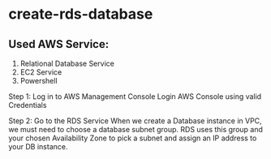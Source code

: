 # create-rds-database

## Used AWS Service:
1. Relational Database Service
2. EC2 Service
3. Powershell

Step 1:  Log in to AWS Management Console
Login AWS Console using valid Credentials

Step 2: Go to the RDS Service
When we create a Database instance in VPC, we must need to choose a database subnet group. RDS uses this group and your chosen Availability Zone to pick a subnet and assign an IP address to your DB instance.
